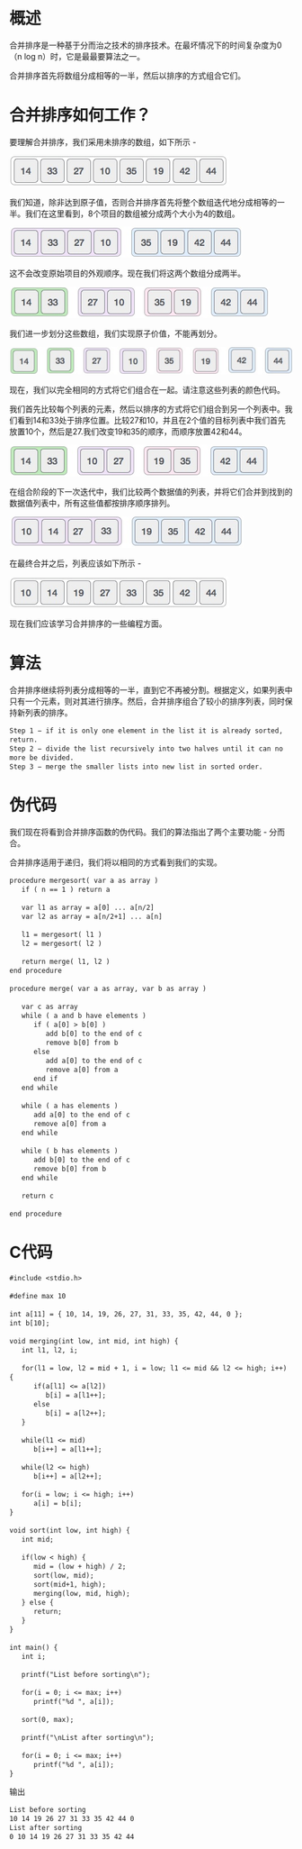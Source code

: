 # 概述
合并排序是一种基于分而治之技术的排序技术。在最坏情况下的时间复杂度为0（n log n）时，它是最最要算法之一。

合并排序首先将数组分成相等的一半，然后以排序的方式组合它们。

# 合并排序如何工作？
要理解合并排序，我们采用未排序的数组，如下所示 -

![](./images/unsorted_array.jpg)

我们知道，除非达到原子值，否则合并排序首先将整个数组迭代地分成相等的一半。我们在这里看到，8个项目的数组被分成两个大小为4的数组。

![](./images/merge_sort_divide_1.jpg)

这不会改变原始项目的外观顺序。现在我们将这两个数组分成两半。

![](./images/merge_sort_divide_2.jpg)

我们进一步划分这些数组，我们实现原子价值，不能再划分。

![](./images/merge_sort_divide_3.jpg)

现在，我们以完全相同的方式将它们组合在一起。请注意这些列表的颜色代码。

我们首先比较每个列表的元素，然后以排序的方式将它们组合到另一个列表中。我们看到14和33处于排序位置。比较27和10，并且在2个值的目标列表中我们首先放置10个，然后是27.我们改变19和35的顺序，而顺序放置42和44。

![](./images/merge_sort_combine_1.jpg)

在组合阶段的下一次迭代中，我们比较两个数据值的列表，并将它们合并到找到的数据值列表中，所有这些值都按排序顺序排列。

![](./images/merge_sort_combine_2.jpg)

在最终合并之后，列表应该如下所示 -


![](./images/merge_sort.jpg)

现在我们应该学习合并排序的一些编程方面。

# 算法
合并排序继续将列表分成相等的一半，直到它不再被分割。根据定义，如果列表中只有一个元素，则对其进行排序。然后，合并排序组合了较小的排序列表，同时保持新列表的排序。

```
Step 1 − if it is only one element in the list it is already sorted, return.
Step 2 − divide the list recursively into two halves until it can no more be divided.
Step 3 − merge the smaller lists into new list in sorted order.
```

# 伪代码

我们现在将看到合并排序函数的伪代码。我们的算法指出了两个主要功能 - 分而合。

合并排序适用于递归，我们将以相同的方式看到我们的实现。

```
procedure mergesort( var a as array )
   if ( n == 1 ) return a

   var l1 as array = a[0] ... a[n/2]
   var l2 as array = a[n/2+1] ... a[n]

   l1 = mergesort( l1 )
   l2 = mergesort( l2 )

   return merge( l1, l2 )
end procedure

procedure merge( var a as array, var b as array )

   var c as array
   while ( a and b have elements )
      if ( a[0] > b[0] )
         add b[0] to the end of c
         remove b[0] from b
      else
         add a[0] to the end of c
         remove a[0] from a
      end if
   end while
   
   while ( a has elements )
      add a[0] to the end of c
      remove a[0] from a
   end while
   
   while ( b has elements )
      add b[0] to the end of c
      remove b[0] from b
   end while
   
   return c
	
end procedure
```

# C代码
```
#include <stdio.h>

#define max 10

int a[11] = { 10, 14, 19, 26, 27, 31, 33, 35, 42, 44, 0 };
int b[10];

void merging(int low, int mid, int high) {
   int l1, l2, i;

   for(l1 = low, l2 = mid + 1, i = low; l1 <= mid && l2 <= high; i++) {
      if(a[l1] <= a[l2])
         b[i] = a[l1++];
      else
         b[i] = a[l2++];
   }
   
   while(l1 <= mid)    
      b[i++] = a[l1++];

   while(l2 <= high)   
      b[i++] = a[l2++];

   for(i = low; i <= high; i++)
      a[i] = b[i];
}

void sort(int low, int high) {
   int mid;
   
   if(low < high) {
      mid = (low + high) / 2;
      sort(low, mid);
      sort(mid+1, high);
      merging(low, mid, high);
   } else { 
      return;
   }   
}

int main() { 
   int i;

   printf("List before sorting\n");
   
   for(i = 0; i <= max; i++)
      printf("%d ", a[i]);

   sort(0, max);

   printf("\nList after sorting\n");
   
   for(i = 0; i <= max; i++)
      printf("%d ", a[i]);
}

```

输出

```
List before sorting
10 14 19 26 27 31 33 35 42 44 0
List after sorting
0 10 14 19 26 27 31 33 35 42 44
```
